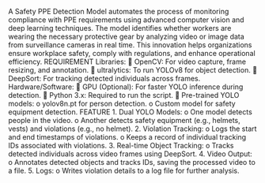 A Safety PPE Detection Model automates the process of monitoring compliance with PPE requirements using advanced computer vision and deep learning techniques. The model identifies whether workers are wearing the necessary protective gear by analyzing video or image data from surveillance cameras in real time. This innovation helps organizations ensure workplace safety, comply with regulations, and enhance operational efficiency. 
REQUIREMENT Libraries: 
 OpenCV: For video capture, frame resizing, and annotation. 
 ultralytics: To run YOLOv8 for object detection. 
 DeepSort: For tracking detected individuals across frames. 
Hardware/Software: 
 GPU (Optional): For faster YOLO inference during detection. 
 Python 3.x: Required to run the script. 
 Pre-trained YOLO models: 
o yolov8n.pt for person detection. 
o Custom model for safety equipment detection. 
FEATURE 1. Dual YOLO Models: 
o One model detects people in the video. 
o Another detects safety equipment (e.g., helmets, vests) and violations (e.g., no helmet). 2. Violation Tracking: 
o Logs the start and end timestamps of violations. 
o Keeps a record of individual tracking IDs associated with violations. 3. Real-time Object Tracking: 
o Tracks detected individuals across video frames using DeepSort. 4. Video Output: 
o Annotates detected objects and tracks IDs, saving the processed video to a file. 5. Logs: 
o Writes violation details to a log file for further analysis. 

